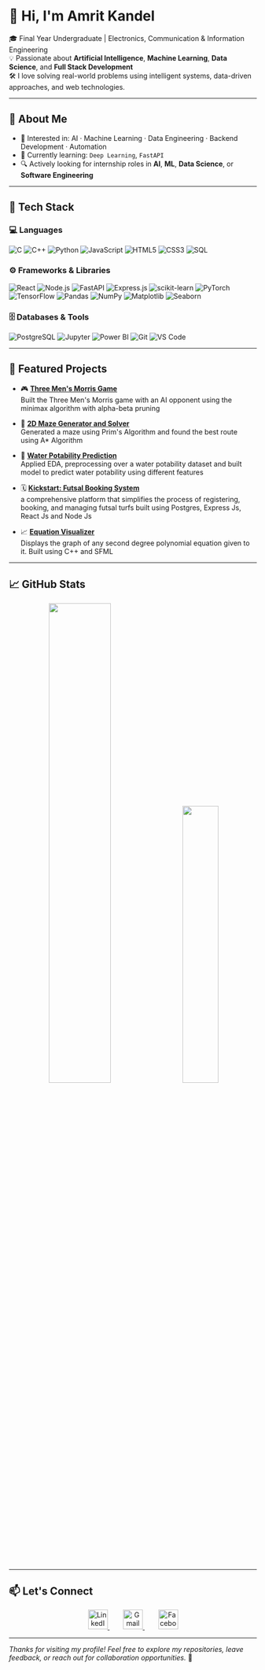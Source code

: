 # 👋 Hi, I'm Amrit Kandel

🎓 Final Year Undergraduate | Electronics, Communication & Information Engineering  
💡 Passionate about **Artificial Intelligence**, **Machine Learning**, **Data Science**, and **Full Stack Development**  
🛠️ I love solving real-world problems using intelligent systems, data-driven approaches, and web technologies.

---

## 🚀 About Me

- 🎯 Interested in: AI · Machine Learning · Data Engineering · Backend Development · Automation
- 🧠 Currently learning: `Deep Learning`, `FastAPI`
- 🔍 Actively looking for internship roles in **AI**, **ML**, **Data Science**, or **Software Engineering**

---

## 🧰 Tech Stack

### 💻 Languages
![C](https://img.shields.io/badge/C-00599C?style=for-the-badge&logo=c&logoColor=white)
![C++](https://img.shields.io/badge/C++-00599C?style=for-the-badge&logo=c%2B%2B&logoColor=white)
![Python](https://img.shields.io/badge/Python-3776AB?style=for-the-badge&logo=python&logoColor=white)
![JavaScript](https://img.shields.io/badge/JavaScript-F7DF1E?style=for-the-badge&logo=javascript&logoColor=black)
![HTML5](https://img.shields.io/badge/HTML5-E34F26?style=for-the-badge&logo=html5&logoColor=white)
![CSS3](https://img.shields.io/badge/CSS3-1572B6?style=for-the-badge&logo=css3&logoColor=white)
![SQL](https://img.shields.io/badge/SQL-4479A1?style=for-the-badge&logo=postgresql&logoColor=white)

### ⚙️ Frameworks & Libraries
![React](https://img.shields.io/badge/React-20232A?style=for-the-badge&logo=react&logoColor=61DAFB)
![Node.js](https://img.shields.io/badge/Node.js-339933?style=for-the-badge&logo=nodedotjs&logoColor=white)
![FastAPI](https://img.shields.io/badge/FastAPI-009688?style=for-the-badge&logo=FastAPI&logoColor=white)
![Express.js](https://img.shields.io/badge/Express.js-404D59?style=for-the-badge)
![scikit-learn](https://img.shields.io/badge/scikit--learn-F7931E?style=for-the-badge&logo=scikit-learn&logoColor=white)
![PyTorch](https://img.shields.io/badge/pytorch-EE4C2C?style=for-the-badge&logo=pytorch&logoColor=white)
![TensorFlow](https://img.shields.io/badge/TensorFlow-FF6F00?style=for-the-badge&logo=tensorflow&logoColor=white)
![Pandas](https://img.shields.io/badge/Pandas-150458?style=for-the-badge&logo=pandas&logoColor=white)
![NumPy](https://img.shields.io/badge/NumPy-013243?style=for-the-badge&logo=numpy&logoColor=white)
![Matplotlib](https://img.shields.io/badge/-Matplotlib-88C46C?style=for-the-badge&logo=python&logoColor=white)
![Seaborn](https://img.shields.io/badge/-Seaborn-1685FC?style=for-the-badge&logo=python&logoColor=white)


### 🗄️ Databases & Tools
![PostgreSQL](https://img.shields.io/badge/PostgreSQL-336791?style=for-the-badge&logo=postgresql&logoColor=white)
![Jupyter](https://img.shields.io/badge/Jupyter-F37626?style=for-the-badge&logo=jupyter&logoColor=white)
![Power BI](https://img.shields.io/badge/Power%20BI-F2C811?style=for-the-badge&logo=powerbi&logoColor=black)
![Git](https://img.shields.io/badge/Git-F05032?style=for-the-badge&logo=git&logoColor=white)
![VS Code](https://img.shields.io/badge/VS%20Code-007ACC?style=for-the-badge&logo=visual-studio-code&logoColor=white)

---

## 💼 Featured Projects
- 🎮 **[Three Men's Morris Game](https://github.com/Amritkandel49/three-mans-morris-game)** <br>
Built the Three Men's Morris game with an AI opponent using the minimax algorithm with alpha-beta pruning

- 🧱 **[2D Maze Generator and Solver](https://github.com/Amritkandel49/AI_labwork/blob/main/lab7/prims_algorithm_and_aStar.ipynb)** <br>
Generated a maze using Prim's Algorithm and found the best route using A* Algorithm

- 🚰 **[Water Potability Prediction](https://github.com/Amritkandel49/water-potability-prediction)** <br>
Applied EDA, preprocessing over a water potability dataset and built model to predict water potability using different features 

- 🗓️ **[Kickstart: Futsal Booking System](https://github.com/Amritkandel49/futsal-booking-system)** <br>
a comprehensive platform that simplifies the process of registering, booking, and managing futsal turfs built using Postgres, Express Js, React Js and Node Js

- 📈 **[Equation Visualizer](https://github.com/Amritkandel49/Equation-Visualizer)** <br>
Displays the graph of any second degree polynomial equation given to it. Built using C++ and SFML

---

## 📈 GitHub Stats

<p align="center">
  <span>
    <img width="50%" src="https://github-readme-stats.vercel.app/api?username=Amritkandel49&show_icons=true&theme=tokyonight" />
  </span>
  &nbsp;&nbsp;&nbsp;&nbsp;
  <span>
    <img width="38%" src="https://github-readme-stats.vercel.app/api/top-langs/?username=Amritkandel49&layout=compact&theme=tokyonight" />
  </span>
</p>

---

## 📫 Let's Connect
<p align="center">
  <a href="https://www.linkedin.com/in/amrit-kandel-b486ba1b8/" target="_blank">
    <img src="https://cdn.jsdelivr.net/gh/devicons/devicon/icons/linkedin/linkedin-original.svg" alt="LinkedIn" width="40" height="40"/>
  </a>
  &nbsp;&nbsp;&nbsp;&nbsp;&nbsp;&nbsp;
  <a href="mailto:amritkandel062@gmail.com" target="_blank">
    <img src="https://upload.wikimedia.org/wikipedia/commons/4/4e/Gmail_Icon.png" alt="Gmail" width="40" height="40"/>
  </a>
  &nbsp;&nbsp;&nbsp;&nbsp;&nbsp;&nbsp;
  <a href="https://www.facebook.com/amrit.kandel.162331" target="_blank">
    <img src="https://upload.wikimedia.org/wikipedia/commons/5/51/Facebook_f_logo_%282019%29.svg" alt="Facebook" width="40" height="40"/>
  </a>
</p>
<!-- - 🌐 Portfolio: [yourwebsite.com](https://yourwebsite.com) _(optional)_ -->

---

_Thanks for visiting my profile! Feel free to explore my repositories, leave feedback, or reach out for collaboration opportunities._ 🚀
